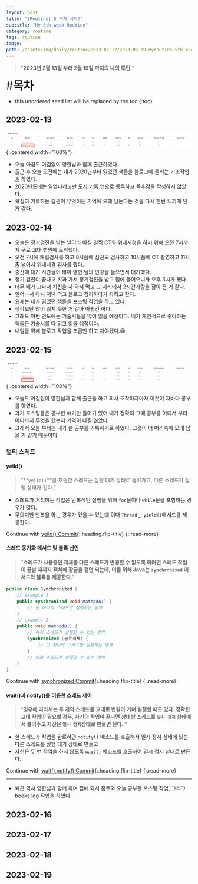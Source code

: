 ```yaml
---
layout: post
title: "[Routine] 5 주차 시작!"
subtitle: "My 5th week Routine"
category: routine
tags: routine
image:
path: /assets/img/daily/routine/2023-02-12/2023-02-19-myroutine-5th.png
---
```


> “**2023년 2월 13일 부터 2월 19일 까지의 나의 루틴.**”

<span style="font-size:30px;">\#**목차**</span>
* this unordered seed list will be replaced by the toc
{:toc}

## 2023-02-13
![2023-02-13](/assets/img/daily/routine/2023-02-19/2023-02-13_myroutine.png){:.centered width="100%"}
- 오늘 아침도 어김없이 영한님과 함께 출근하였다.
- 출근 후 오늘 오전에는 내가 2020년부터 읽었던 책들을 블로그에 올리는 기초작업을 하였다.
- 2020년도에는 읽었다라고만 [도서 기록 앱][도서 기록 앱]으로 등록하고 독후감을 작성하지 않았다.
- 확실히 기록하는 습관이 무엇이든 기억에 오래 남는다는 것을 다시 한번 느끼게 된 거 같다.

## 2023-02-14
- 오늘은 정기검진을 받는 날이라 아침 일찍 CT와 위내시경을 하기 위해 오전 7시까지 구로 고대 병원에 도착했다.
- 오전 7시에 채혈검사를 하고 8시쯤에 심전도 검사하고 10시쯤에 CT 촬영하고 11시 좀 넘어서 위내시경 검사를 했다.
- 중간에 대기 시간들이 많아 영한 님의 인강을 들으면서 대기했다.
- 정기 검진이 끝나고 치과 가서 정기검진을 받고 집에 들어오니까 오후 3시가 됐다.
- 너무 배가 고파서 치킨을 사 와서 먹고 그 자리에서 2시간가량을 잠이 든 거 같다.
- 일어나서 다시 저녁 먹고 블로그 정리하다가 자려고 한다.
- 요새는 내가 읽었던 [책들][books]을 포스팅 작업을 하고 있다.
- 생각보단 많이 읽지 못한 거 같아 아쉽긴 하다.
- 그래도 이번 연도에는 기술서들을 많이 읽을 예정이다. 내가 개인적으로 좋아하는 책들은 기술서를 다 읽고 읽을 예정이다.
- 내일을 위해 블로그 작업을 조금만 하고 자야겠다.😪

## 2023-02-15
![2023-02-15](/assets/img/daily/routine/2023-02-19/2023-02-15_myroutine.png){:.centered width="100%"}
- 오늘도 어김없이 영한님과 함께 출근을 하고 회사 도착하자마자 이것이 자바다 공부를 하였다.
- 과거 포스팅들은 공부한 얘기만 들어가 있어 내가 정확히 그때 공부를 어디서 부터 어디까지 무엇을 했는지 기억이 나질 않았다.
- 그래서 오늘 부터는 내가 한 공부를 기록하기로 하였다. 그것이 더 머리속에 오래 남을 거 같기 때문이다.

### 멀티 스레드
#### yeild()
> “**`yeild()`**를 호출한 스레드는 실행 대기 상태로 돌아가고, 다른 스레드가 실행 상태가 된다.”

- 스레드가 처리하는 작업은 반복적인 실행을 위해 `for`문이나 `while`문을 포함하는 경우가 많다.
- 무의미한 반복을 하는 경우가 있을 수 있는데 이때 `Thread`는 `yield()`메서드를 제공한다.

Continue with [yeild() Commit][yeild() Commit]{:.heading.flip-title}
{:.read-more}

#### 스레드 동기화 메서드 및 블록 선언
> “**스레드가 사용중인 객체를 다른 스레드가 변경할 수 없도록 하려면 스레드 작업이 끝날 때까지 객체에 잠금을 걸면 되는데, 이를 위해 Java는 `synchronized` 메서드와 블록을 제공한다**.”

```java
public class Synchronized {
    // example 1
    public synchronized void mathodA() {
        // 단 하나의 스레드만 실행하는 영역
    }
    // example 2
    public void methodB() {
        // 여러 스레드가 실행할 수 있는 영역
        synchronized (공유객체) {
            // 단 하나의 스레드만 실행하는 영역
        }
        // 여러 스레드가 실행할 수 있는 영역
    }
}
```
Continue with [synchronized Commit][synchronized Commit]{:.heading.flip-title}
{:.read-more}

#### wait()과 notify()를 이용한 스레드 제어
> “**경우에 따라서는 두 개의 스레드를 교대로 번갈아 가며 실행할 때도 있다. 정확한 교대 작업이 필요할 경우, 자신의 작업이 끝나면 상대방 스레드를 `일시 정지` 상태에서 플어주고 자신은 `일시 정지`상태로 만들면 된다.**.”

- 한 스레드가 작업을 완료하면 `notify()` 메소드를 호출해서 일시 정지 상태에 있는 다른 스레드를 실행 대기 상태로 만들고
- 자신은 두 번 작업을 하지 않도록 `wait()` 메소드를 호출하여 일시 정지 상태로 만든다.

Continue with [wait(),notify() Commit][wait(),notify() Commit]{:.heading.flip-title}
{:.read-more}

***
- 퇴근 역시 영한님과 함께 하며 집에 와서 홈트와 오늘 공부한 포스팅 작업, 그리고 books log 작업을 하였다.

## 2023-02-16


## 2023-02-17


## 2023-02-18


## 2023-02-19

<!-- Links -->
[도서 기록 앱]: https://apps.apple.com/kr/app/%EB%B6%81%EC%A0%81%EB%B6%81%EC%A0%81-%EB%8F%85%EC%84%9C-%EA%B8%B0%EB%A1%9D-%EC%95%B1/id1472538417
[books]: ../../../../books
[yeild() Commit]: https://github.com/thisiswoo/thisisjava/commit/a33e2927d4633bad3f36080f64395d533322b47d
[synchronized Commit]: https://github.com/thisiswoo/thisisjava/commit/07d9350d6ac55e486a4e3dd30364554a1c9ad4b8
[wait(),notify() Commit]: https://github.com/thisiswoo/thisisjava/commit/9e45b8e452510f4c43169dd1e08d24ce6958a99f